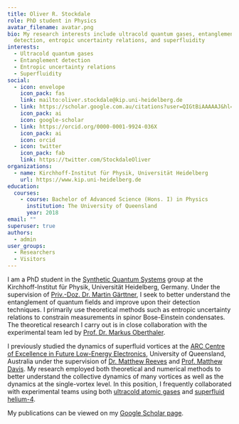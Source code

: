 ```yaml
---
title: Oliver R. Stockdale
role: PhD student in Physics
avatar_filename: avatar.png
bio: My research interests include ultracold quantum gases, entanglement
  detection, entropic uncertainty relations, and superfluidity
interests:
  - Ultracold quantum gases
  - Entanglement detection
  - Entropic uncertainty relations
  - Superfluidity
social:
  - icon: envelope
    icon_pack: fas
    link: mailto:oliver.stockdale@kip.uni-heidelberg.de
  - link: https://scholar.google.com.au/citations?user=QIGtBiAAAAAJ&hl=en
    icon_pack: ai
    icon: google-scholar
  - link: https://orcid.org/0000-0001-9924-036X
    icon_pack: ai
    icon: orcid
  - icon: twitter
    icon_pack: fab
    link: https://twitter.com/StockdaleOliver
organizations:
  - name: Kirchhoff-Institut für Physik, Universität Heidelberg
    url: https://www.kip.uni-heidelberg.de
education:
  courses:
    - course: Bachelor of Advanced Science (Hons. I) in Physics
      institution: The University of Queensland
      year: 2018
email: ""
superuser: true
authors:
  - admin
user_groups:
  - Researchers
  - Visitors
---
```

I am a PhD student in the [Synthetic Quantum Systems](http://www.kip.uni-heidelberg.de/synqs/) group at the Kirchhoff-Institut für Physik, Universität Heidelberg, Germany. Under the supervision of [Priv.-Doz. Dr. Martin Gärttner](http://www.kip.uni-heidelberg.de/user/marting/), I seek to better understand the entanglement of quantum fields and improve upon their detection techniques. I primarily use theoretical methods such as entropic uncertainty relations to constrain measurements in spinor Bose-Einstein condensates. The theoretical research I carry out is in close collaboration with the experimental team led by [Prof. Dr. Markus Oberthaler](http://www.kip.uni-heidelberg.de/matterwave/).

I previously studied the dynamics of superfluid vortices at the [ARC Centre of Excellence in Future Low-Energy Electronics](https://www.fleet.org.au), University of Queensland, Australia under the supervision of [Dr. Matthew Reeves](https://researchers.uq.edu.au/researcher/16962) and [Prof. Matthew Davis](https://researchers.uq.edu.au/researcher/1134). My research employed both theoretical and numerical methods to better understand the collective dynamics of many vortices as well as the dynamics at the single-vortex level. In this position, I frequently collaborated with experimental teams using both [ultracold atomic gases](https://bec.equs.org) and [superfluid helium-4](http://www.physics.uq.edu.au/QOlab/index.html).

My publications can be viewed on my [Google Scholar page](https://scholar.google.com.au/citations?user=QIGtBiAAAAAJ&hl=en).
